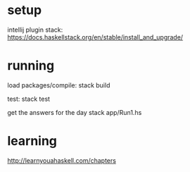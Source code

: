 # setup

intellij plugin
stack: https://docs.haskellstack.org/en/stable/install_and_upgrade/

# running

load packages/compile:
stack build

test:
stack test

get the answers for the day
stack app/Run1.hs

# learning

http://learnyouahaskell.com/chapters


